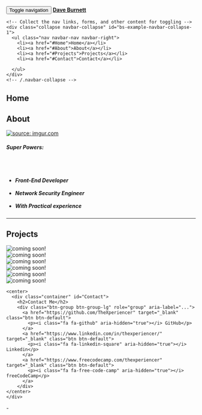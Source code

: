 <nav class="navbar navbar-default navbar-inverse navbar-fixed-top" role="navigation">
  <div class="container">
    <!-- Brand and toggle get grouped for better mobile display -->
    <div class="navbar-header">
      <button type="button" class="navbar-toggle collapsed" data-toggle="collapse" data-target="#bs-example-navbar-collapse-1" aria-expanded="false">
        <span class="sr-only">Toggle navigation</span>
        <span class="icon-bar"></span>
        <span class="icon-bar"></span>
        <span class="icon-bar"></span>
      </button>
      <a class="navbar-brand" href="#"><b>Dave Burnett</b></a>
    </div>

    <!-- Collect the nav links, forms, and other content for toggling -->
    <div class="collapse navbar-collapse" id="bs-example-navbar-collapse-1">
      <ul class="nav navbar-nav navbar-right">
        <li><a href="#Home">Home</a></li>
        <li><a href="#About">About</a></li>
        <li><a href="#Projects">Projects</a></li>
        <li><a href="#Contact">Contact</a></li>

      </ul>
    </div>
    <!-- /.navbar-collapse -->
  </div>
  <!-- /.container-fluid -->
</nav>
<!--Home Tab-->
<div class="container" id="Home">
  <h2>Home</h2>
  <div class="row">
    <div class="col-md-8 col-md-offset-2">
    </div>
    <!--About Tab-->
    <div class="container-fluid" id="About">
      <h2>About</h2>
      <div class="row">
        <div class="col-xs-6 col-xs-3">
 <!--Profile Pic-->
<a href="#"><img class="larger-image img-thumbnail thin-border" src="https://i.imgur.com/PtYnWAJ.jpg" title="source: imgur.com" ></a>
        </div>
   <!--Description-->
        <h5 class="text-left">Super Powers: </h5>
        <div class="row">
        <div class="col-xs-6 col-md-3 col-md-offset-1">
      <h5 class="text-box1 "><br><br><ul><li>Front-End Developer</li><br><li> Network Security Engineer</li><br><li>With Practical experience</li></ul> </h5>
            </div>
   </div>
      <hr/>
    </div>
    </div>
      </div>
    <!--Project placeholders-->
    <div class="container-fluid" id="Projects">
      <h2>Projects</h2>
      <div class="row">
        <div class="col-xs-6 col-md-3 col-md-offset-1">
          <a class="thumbnail">
            <img src="http://www.vangardemusic.com/resize/medias/release/11/image/c300x300/release.png" alt="coming soon!">
          </a>
        </div>
        <div class="col-xs-6 col-md-3">
          <a class="thumbnail">
            <img src="http://www.vangardemusic.com/resize/medias/release/11/image/c300x300/release.png" alt="coming soon!">
          </a>
        </div>
        <div class="col-xs-6 col-md-3">
          <a class="thumbnail">
            <img src="http://www.vangardemusic.com/resize/medias/release/11/image/c300x300/release.png" alt="coming soon!">
          </a>
        </div>
        <div class="col-xs-6 col-md-3 col-md-offset-1">
          <a class="thumbnail">
            <img src="http://www.vangardemusic.com/resize/medias/release/11/image/c300x300/release.png" alt="coming soon!">
          </a>
        </div>
        <div class="col-xs-6 col-md-3">
          <a class="thumbnail">
            <img src="http://www.vangardemusic.com/resize/medias/release/11/image/c300x300/release.png" alt="coming soon!">
          </a>
        </div>
        <div class="col-xs-6 col-md-3">
          <a class="thumbnail">
            <img src="http://www.vangardemusic.com/resize/medias/release/11/image/c300x300/release.png" alt="coming soon!">
          </a>
        </div>
      </div>
    </div>

    <center>
      <div class="container" id="Contact">
        <h2>Contact Me</h2>
        <div class="btn-group btn-group-lg" role="group" aria-label="...">
          <a href="https://github.com/TheXperiencer" target="_blank" class="btn btn-default">
            <p><i class="fa fa-github" aria-hidden="true"></i> GitHub</p>
          </a>
          <a href="https://www.linkedin.com/in/thexperiencer/" target="_blank" class="btn btn-default">
            <p><i class="fa fa-linkedin-square" aria-hidden="true"></i> Linkedin</p>
          </a>
          <a href="https://www.freecodecamp.com/thexperiencer" target="_blank" class="btn btn-default">
            <p><i class="fa fa-free-code-camp" aria-hidden="true"></i> freeCodeCamp</p>
          </a>
        </div>
    </center>
    </div>
  </div>
</div>
-
